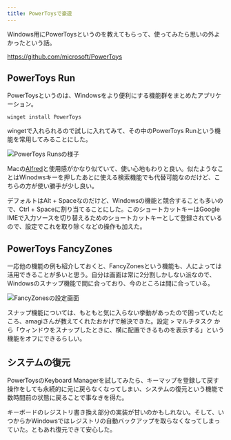```yaml
---
title: PowerToysで豪遊
---
```


Windows用にPowerToysというのを教えてもらって、使ってみたら思いの外よかったという話。

https://github.com/microsoft/PowerToys

## PowerToys Run

PowerToysというのは、Windowsをより便利にする機能群をまとめたアプリケーション。

```
winget install PowerToys
```

wingetで入れられるので試しに入れてみて、その中のPowerToys Runという機能を常用してみることにした。

![](/images/2020-09-28-power-toys-run.png "PowerToys Runsの様子")

Macの[Alfred](https://www.alfredapp.com/)と使用感がかなり似ていて、使い心地もわりと良い。似たようなことはWinodwsキーを押したあとに使える検索機能でも代替可能なのだけど、こちらの方が使い勝手が少し良い。

デフォルトはAlt + Spaceなのだけど、Windowsの機能と競合することも多いので、Ctrl + Spaceに割り当てることにした。このショートカットキーはGoogle IMEで入力ソースを切り替えるためのショートカットキーとして登録されているので、設定でこれを取り除くなどの操作も加えた。

## PowerToys FancyZones

一応他の機能の例も紹介しておくと、FancyZonesという機能も、人によっては活用できることが多いと思う。自分は画面は常に2分割しかしない派なので、Windowsのスナップ機能で間に合っており、今のところは間に合っている。

![](/images/2020-09-28-power-toys-fancy-zones.png "FancyZonesの設定画面")

スナップ機能については、もともと気に入らない挙動があったので困っていたところ、amagiさんが教えてくれたおかげで解決できた。設定 > マルチタスク から「ウィンドウをスナップしたときに、横に配置できるものを表示する」という機能をオフにできるらしい。

## システムの復元

PowerToysのKeyboard Managerを試してみたら、キーマップを登録して戻す操作をしても永続的に元に戻らなくなってしまい、システムの復元という機能で数時間前の状態に戻ることで事なきを得た。

キーボードのレジストリ書き換え部分の実装が甘いのかもしれない。そして、いつからかWindowsではレジストリの自動バックアップを取らなくなってしまっていた。ともあれ復元できて安心した。